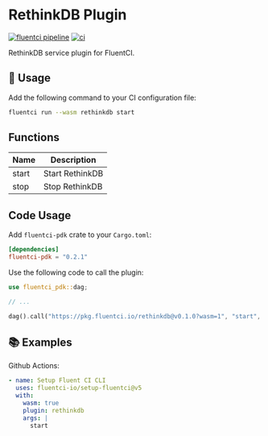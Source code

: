 # RethinkDB Plugin

[![fluentci pipeline](https://shield.fluentci.io/x/rethinkdb)](https://pkg.fluentci.io/rethinkdb)
[![ci](https://github.com/fluentci-io/services/actions/workflows/rethinkdb.yml/badge.svg)](https://github.com/fluentci-io/services/actions/workflows/rethinkdb.yml)

RethinkDB service plugin for FluentCI.

## 🚀 Usage

Add the following command to your CI configuration file:

```bash
fluentci run --wasm rethinkdb start
```

## Functions

| Name   | Description                           |
| ------ | ------------------------------------- |
| start  | Start RethinkDB                       |
| stop   | Stop RethinkDB                        |

## Code Usage

Add `fluentci-pdk` crate to your `Cargo.toml`:

```toml
[dependencies]
fluentci-pdk = "0.2.1"
```

Use the following code to call the plugin:

```rust
use fluentci_pdk::dag;

// ...

dag().call("https://pkg.fluentci.io/rethinkdb@v0.1.0?wasm=1", "start", vec![])?;
```

## 📚 Examples

Github Actions:

```yaml
- name: Setup Fluent CI CLI
  uses: fluentci-io/setup-fluentci@v5
  with:
    wasm: true
    plugin: rethinkdb
    args: |
      start
```
